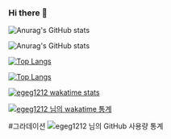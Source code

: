 ### Hi there 👋

<!--
**EGEG1212/egeg1212** is a ✨ _special_ ✨ repository because its `README.md` (this file) appears on your GitHub profile.

Here are some ideas to get you started:

- 🔭 I’m currently working on ...
- 🌱 I’m currently learning ...
- 👯 I’m looking to collaborate on ...
- 🤔 I’m looking for help with ...
- 💬 Ask me about ...
- 📫 How to reach me: ...
- 😄 Pronouns: ...
- ⚡ Fun fact: ...

REFERENCE <https://github.com/anuraghazra/github-readme-stats/blob/master/docs/readme_kr.md>
-->

![Anurag's GitHub stats](https://github-readme-stats.vercel.app/api?username=egeg1212&show_icons=true)

![Anurag's GitHub stats](https://github-readme-stats.vercel.app/api?username=egeg1212&show_icons=true&theme=radical)

[![Top Langs](https://github-readme-stats.vercel.app/api/top-langs/?username=egeg1212&layout=compact)](https://github.com/egeg1212/github-readme-stats)

[![Top Langs](https://github-readme-stats.vercel.app/api/top-langs/?username=egeg1212)](https://github.com/egeg1212/github-readme-stats)

[![egeg1212 wakatime stats](https://github-readme-stats.vercel.app/api/wakatime?username=willianrod)](https://github.com/egeg1212/github-readme-stats)

[![egeg1212 님의 wakatime 통계](https://github-readme-stats.vercel.app/api/wakatime?username=egeg1212&layout=compact)](https://github.com/egeg1212/github-readme-stats)

#그라데이션
![egeg1212 님의 GitHub 사용량 통계](https://github-readme-stats.vercel.app/api?username=egeg1212&bg_color=30,e96443,904e95&title_color=fff&text_color=fff)




